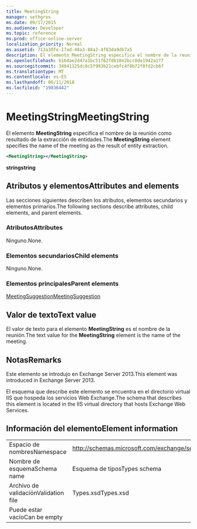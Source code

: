 ```yaml
---
title: MeetingString
manager: sethgros
ms.date: 09/17/2015
ms.audience: Developer
ms.topic: reference
ms.prod: office-online-server
localization_priority: Normal
ms.assetid: 713a30fe-17ad-48a3-88a2-4f83da9db7a5
description: El elemento MeetingString especifica el nombre de la reunión como resultado de la extracción de entidades.
ms.openlocfilehash: b16dae2d47a1bc51f62fdb18e2bcc0de1942a177
ms.sourcegitcommit: 34041125dc8c5f993b21cebfc4f8b72f0fd2cb6f
ms.translationtype: MT
ms.contentlocale: es-ES
ms.lasthandoff: 06/11/2018
ms.locfileid: "19836442"
---
```

# <a name="meetingstring"></a><span data-ttu-id="4c90b-103">MeetingString</span><span class="sxs-lookup"><span data-stu-id="4c90b-103">MeetingString</span></span>

<span data-ttu-id="4c90b-104">El elemento **MeetingString** especifica el nombre de la reunión como resultado de la extracción de entidades.</span><span class="sxs-lookup"><span data-stu-id="4c90b-104">The **MeetingString** element specifies the name of the meeting as the result of entity extraction.</span></span> 
  
```XML
<MeetingString></MeetingString>
```

 <span data-ttu-id="4c90b-105">**string**</span><span class="sxs-lookup"><span data-stu-id="4c90b-105">**string**</span></span>
## <a name="attributes-and-elements"></a><span data-ttu-id="4c90b-106">Atributos y elementos</span><span class="sxs-lookup"><span data-stu-id="4c90b-106">Attributes and elements</span></span>

<span data-ttu-id="4c90b-107">Las secciones siguientes describen los atributos, elementos secundarios y elementos primarios.</span><span class="sxs-lookup"><span data-stu-id="4c90b-107">The following sections describe attributes, child elements, and parent elements.</span></span>
  
### <a name="attributes"></a><span data-ttu-id="4c90b-108">Atributos</span><span class="sxs-lookup"><span data-stu-id="4c90b-108">Attributes</span></span>

<span data-ttu-id="4c90b-109">Ninguno.</span><span class="sxs-lookup"><span data-stu-id="4c90b-109">None.</span></span>
  
### <a name="child-elements"></a><span data-ttu-id="4c90b-110">Elementos secundarios</span><span class="sxs-lookup"><span data-stu-id="4c90b-110">Child elements</span></span>

<span data-ttu-id="4c90b-111">Ninguno.</span><span class="sxs-lookup"><span data-stu-id="4c90b-111">None.</span></span>
  
### <a name="parent-elements"></a><span data-ttu-id="4c90b-112">Elementos principales</span><span class="sxs-lookup"><span data-stu-id="4c90b-112">Parent elements</span></span>

[<span data-ttu-id="4c90b-113">MeetingSuggestion</span><span class="sxs-lookup"><span data-stu-id="4c90b-113">MeetingSuggestion</span></span>](meetingsuggestion.md)
  
## <a name="text-value"></a><span data-ttu-id="4c90b-114">Valor de texto</span><span class="sxs-lookup"><span data-stu-id="4c90b-114">Text value</span></span>

<span data-ttu-id="4c90b-115">El valor de texto para el elemento **MeetingString** es el nombre de la reunión.</span><span class="sxs-lookup"><span data-stu-id="4c90b-115">The text value for the **MeetingString** element is the name of the meeting.</span></span> 
  
## <a name="remarks"></a><span data-ttu-id="4c90b-116">Notas</span><span class="sxs-lookup"><span data-stu-id="4c90b-116">Remarks</span></span>

<span data-ttu-id="4c90b-117">Este elemento se introdujo en Exchange Server 2013.</span><span class="sxs-lookup"><span data-stu-id="4c90b-117">This element was introduced in Exchange Server 2013.</span></span>
  
<span data-ttu-id="4c90b-118">El esquema que describe este elemento se encuentra en el directorio virtual IIS que hospeda los servicios Web Exchange.</span><span class="sxs-lookup"><span data-stu-id="4c90b-118">The schema that describes this element is located in the IIS virtual directory that hosts Exchange Web Services.</span></span>
  
## <a name="element-information"></a><span data-ttu-id="4c90b-119">Información del elemento</span><span class="sxs-lookup"><span data-stu-id="4c90b-119">Element information</span></span>

|||
|:-----|:-----|
|<span data-ttu-id="4c90b-120">Espacio de nombres</span><span class="sxs-lookup"><span data-stu-id="4c90b-120">Namespace</span></span>  <br/> |http://schemas.microsoft.com/exchange/services/2006/types  <br/> |
|<span data-ttu-id="4c90b-121">Nombre de esquema</span><span class="sxs-lookup"><span data-stu-id="4c90b-121">Schema name</span></span>  <br/> |<span data-ttu-id="4c90b-122">Esquema de tipos</span><span class="sxs-lookup"><span data-stu-id="4c90b-122">Types schema</span></span>  <br/> |
|<span data-ttu-id="4c90b-123">Archivo de validación</span><span class="sxs-lookup"><span data-stu-id="4c90b-123">Validation file</span></span>  <br/> |<span data-ttu-id="4c90b-124">Types.xsd</span><span class="sxs-lookup"><span data-stu-id="4c90b-124">Types.xsd</span></span>  <br/> |
|<span data-ttu-id="4c90b-125">Puede estar vacío</span><span class="sxs-lookup"><span data-stu-id="4c90b-125">Can be empty</span></span>  <br/> ||
   

